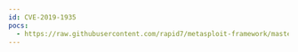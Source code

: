 ```yaml
---
id: CVE-2019-1935
pocs:
  - https://raw.githubusercontent.com/rapid7/metasploit-framework/master/modules/exploits/linux/ssh/cisco_ucs_scpuser.rb
---
```


